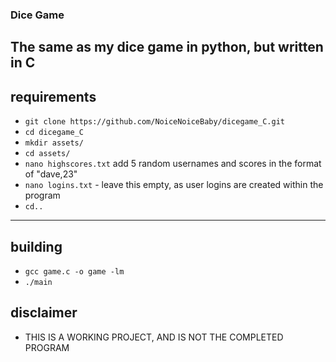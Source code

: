 ### Dice Game
The same as my dice game in python, but written in C
---
## requirements
* `git clone https://github.com/NoiceNoiceBaby/dicegame_C.git`
* `cd dicegame_C`
* `mkdir assets/`
* `cd assets/`
* `nano highscores.txt` add 5 random usernames and scores in the format of "dave,23"
* `nano logins.txt` - leave this empty, as user logins are created within the program
* `cd..`
---
## building
* `gcc game.c -o game -lm`
* `./main`
## disclaimer
* THIS IS A WORKING PROJECT, AND IS NOT THE COMPLETED PROGRAM